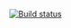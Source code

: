 [![Build status](https://ci.appveyor.com/api/projects/status/8ipigfmh2yya1wmk?svg=true)](https://ci.appveyor.com/project/AndreiZak90/button-form)
